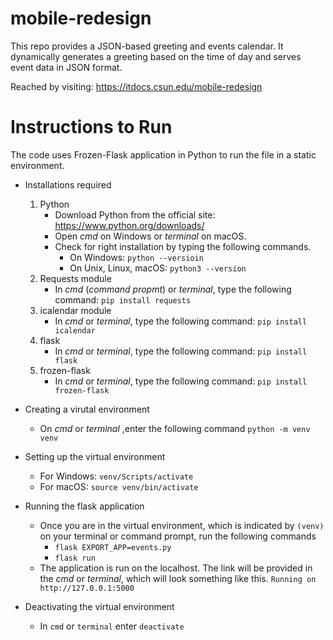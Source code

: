 # mobile-redesign

This repo provides a JSON-based greeting and events calendar. It dynamically generates a greeting based on the time of day and serves event data in JSON format.

Reached by visiting: https://itdocs.csun.edu/mobile-redesign

# Instructions to Run 
The code uses Frozen-Flask application in Python to run the file in a static environment. 

- Installations required
    1. Python
        - Download Python from the official site: https://www.python.org/downloads/ 
        - Open _cmd_ on Windows or _terminal_ on macOS. 
        - Check for right installation by typing the following commands. 
            * On Windows: ```python --versioin```
            * On Unix, Linux, macOS: ```python3 --version```
    1. Requests module
        - In _cmd_ (_command propmt_) or _terminal_, type the following command: ```pip install requests```
    1. icalendar module 
        - In _cmd_ or _terminal_, type the following command: ```pip install icalendar```
    1. flask 
        - In _cmd_ or _terminal_, type the following command: ```pip install flask```
    1. frozen-flask 
        - In _cmd_ or _terminal_, type the following command: ```pip install frozen-flask```

- Creating a virutal environment
    - On _cmd_ or _terminal_ ,enter the following command
        ```python -m venv venv```

- Setting up the virtual environment 
    - For Windows: 
        ```venv/Scripts/activate```
    - For macOS: 
        ```source venv/bin/activate```

- Running the flask application
    - Once you are in the virtual environment, which is indicated by ```(venv)``` on your terminal or command prompt, run the following commands 
        * ```flask EXPORT_APP=events.py```
        * ```flask run```
    - The application is run on the localhost. The link will be provided in the _cmd_ or _terminal_, which will look something like this. ```Running on http://127.0.0.1:5000```


- Deactivating the virtual environment 
    - In ``cmd`` or ``terminal`` enter ```deactivate```
